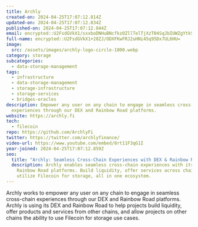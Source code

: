 ```yaml
---
title: Archly
created-on: 2024-04-25T17:07:12.814Z
updated-on: 2024-04-25T17:07:12.834Z
published-on: 2024-04-25T17:07:12.844Z
email: encrypted::U2FsdGVkX1/sxxboDNHuBNcfkzOZllTelTjXzT04SqJbIUWZgYtkS28GRceEvwVI
full-name: encrypted::U2FsdGVkX1+28ZJ/ODXFKwFRJ2uHNi45q95Dx7UL6HU=
image:
  src: /assets/images/archly-logo-circle-1000.webp
category: storage
subcategories:
  - data-storage-management
tags:
  - infrastructure
  - data-storage-management
  - storage-infrastructure
  - storage-services
  - bridges-oracles
description: Empower any user on any chain to engage in seamless cross-chain
  experiences through our DEX and Rainbow Road platforms.
website: https://archly.fi
tech:
  - filecoin
repo: https://github.com/ArchlyFi
twitter: https://twitter.com/archlyfinance/
video-url: https://www.youtube.com/embed/8rt11F3qG1I
year-joined: 2024-04-25T17:07:12.859Z
seo:
  title: "Archly: Seamless Cross-Chain Experiences with DEX & Rainbow Road"
  description: Archly enables seamless cross-chain experiences with its DEX and
    Rainbow Road platforms. Build liquidity, offer services across chains, and
    utilize Filecoin for storage, all in one ecosystem.
---
```


Archly works to empower any user on any chain to engage in seamless cross-chain experiences through our DEX and Rainbow Road platforms. Archly is using its DEX and Rainbow Road to help projects build liquidity, offer products and services from other chains, and allow projects on other chains the ability to use Filecoin for storage use cases.
